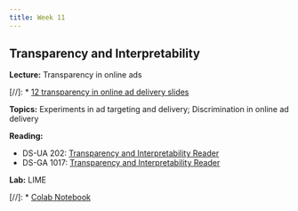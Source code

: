 ```yaml
---
title: Week 11
---
```


## Transparency and Interpretability

**Lecture:** Transparency in online ads

[//]: * [12 transparency in online ad delivery slides](../../../assets/12_Transparency_Ads.pdf)

**Topics:** Experiments in ad targeting and delivery; Discrimination in online ad delivery

**Reading:**

* DS-UA 202: [Transparency and Interpretability Reader](./../../assets/transparency_reader_ua202_2022)
* DS-GA 1017: [Transparency and Interpretability Reader](../../../assets/transparency_reader.pdf)

**Lab:** LIME

[//]: * [Colab Notebook](https://colab.research.google.com/drive/1gr7vh7QqHbBXt18IANiBvrfOwdgBg_SW)

